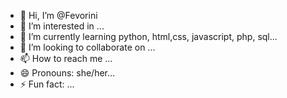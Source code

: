 - 👋 Hi, I’m @Fevorini
- 👀 I’m interested in ...
- 🌱 I’m currently learning python, html,css, javascript, php, sql...
- 💞️ I’m looking to collaborate on ...
- 📫 How to reach me ...
- 😄 Pronouns: she/her...
- ⚡ Fun fact: ...

<!---
Fevorini/Fevorini is a ✨ special ✨ repository because its `README.md` (this file) appears on your GitHub profile.
You can click the Preview link to take a look at your changes.
--->

